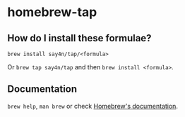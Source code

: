 # homebrew-tap

## How do I install these formulae?

`brew install say4n/tap/<formula>`

Or `brew tap say4n/tap` and then `brew install <formula>`.

## Documentation

`brew help`, `man brew` or check [Homebrew's documentation](https://docs.brew.sh).
